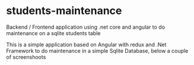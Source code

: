 # students-maintenance
Backend / Frontend application using .net core and angular to do maintenance on a sqlite students table

This is a simple application based on Angular with redux and .Net Framework to do maintenance in a simple Sqlite Database, below a couple of screenshoots


